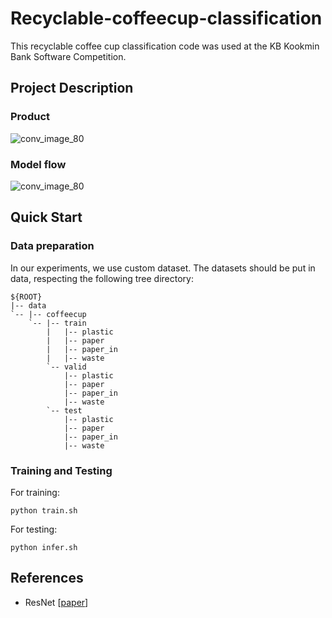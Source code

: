 # Recyclable-coffeecup-classification
This recyclable coffee cup classification code was used at the KB Kookmin Bank Software Competition. 
## Project Description
### Product
![conv_image_80](https://user-images.githubusercontent.com/76892271/200024668-6f8792c0-398d-4854-a30a-3077bcb037ca.png)

### Model flow
![conv_image_80](https://user-images.githubusercontent.com/76892271/200021532-f5956ae0-0060-48be-a561-a8222cd02dee.png)


## Quick Start
### Data preparation
In our experiments, we use custom dataset. The datasets should be put in data, respecting the following tree directory:
```
${ROOT}
|-- data
`-- |-- coffeecup
    `-- |-- train
        |   |-- plastic
        |   |-- paper
        |   |-- paper_in
        |   |-- waste
        `-- valid
            |-- plastic
            |-- paper
            |-- paper_in
            |-- waste
        `-- test
            |-- plastic
            |-- paper
            |-- paper_in
            |-- waste
```

### Training and Testing
For training:
```
python train.sh
```
For testing:
```
python infer.sh
```
## References
 * ResNet [[paper](https://www.cv-foundation.org/openaccess/content_cvpr_2016/papers/He_Deep_Residual_Learning_CVPR_2016_paper.pdf)]
